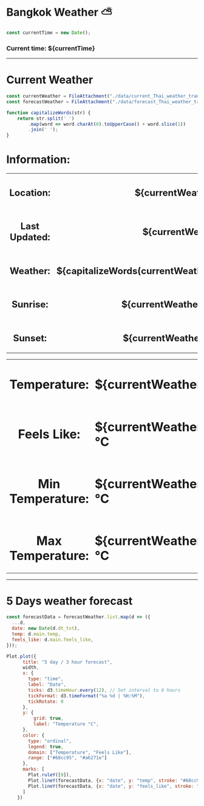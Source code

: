 # Bangkok Weather ⛅

```js
const currentTime = new Date();
```

<h3 class="orange">Current time: ${currentTime}</h3>
<hr>
<h1 class="blue">Current Weather</h1>

```js
const currentWeather = FileAttachment("./data/current_Thai_weather_transformed.json").json();
const forecastWeather = FileAttachment("./data/forecast_Thai_weather_transformed.json").json();
```

```js
function capitalizeWords(str) {
    return str.split(' ')
        .map(word => word.charAt(0).toUpperCase() + word.slice(1))
        .join(' ');
}
```

<div class="grid grid-cols-2">
  <div class="card">
    <h1 class="blue">Information:</h1>
    <table>
      <tr>
        <td align="center"><h2>Location:</h2></td>
        <td align="center"><h2>${currentWeather.name}</h2></td>
      </tr>
      <tr>
        <td align="center"><h2>Last Updated:</h2></td>
        <td align="center"><h2>${currentWeather.dt}</h2></td>
      </tr>
      <tr>
        <td align="center"><h2>Weather:</h2></td>
        <td align="center"><h2>${capitalizeWords(currentWeather.weather[0].description)}</h2></td>
      </tr>
      <tr>
        <td align="center"><h2>Sunrise:</h2></td>
        <td align="center"><h2>${currentWeather.sys.sunrise}</h2></td>
      </tr>
      <tr>
        <td align="center"><h2>Sunset:</h2></td>
        <td align="center"><h2>${currentWeather.sys.sunset}</h2></td>
      </tr>
    </table>
  </div>
  <div class="card">
    <table>
    <tr>
        <td align="center"><h1 class="blue">Temperature:</h1></td>
        <td align="left"><h1 class="yellow">${currentWeather.main.temp}°C</h1></td>
      </tr>
      <tr>
        <td align="center"><h1 class="blue">Feels Like:</h1></td>
        <td align="left"><h1 class="yellow">${currentWeather.main.feels_like}°C</h1></td>
      </tr>
      <tr>
        <td align="center"><h1 class="blue">Min Temperature:</h1></td>
        <td align="left"><h1 class="yellow">${currentWeather.main.temp_min}°C</h1></td>
      </tr>
      <tr>
        <td align="center"><h1 class="blue">Max Temperature:</h1></td>
        <td align="left"><h1 class="yellow">${currentWeather.main.temp_max}°C</h1></td>
      </tr>
      </table>
  </div>
</div>

<hr>
<h1 class="blue">5 Days weather forecast</h1>

```js
const forecastData = forecastWeather.list.map(d => ({
  ...d,  
  date: new Date(d.dt_txt),
  temp: d.main.temp,
  feels_like: d.main.feels_like,
}));
```

```js
Plot.plot({
      title: "5 day / 3 hour forecast",
      width,
      x: {
        type: "time",
        label: "Date",
        ticks: d3.timeHour.every(12), // Set interval to 6 hours
        tickFormat: d3.timeFormat("%a %d | %H:%M"),
        tickRotate: 0
      },
      y: {
          grid: true, 
          label: "Temperature °C",
      },
      color: {
        type: "ordinal",
        legend: true,
        domain: ["Temperature", "Feels Like"],
        range: ["#68cc95", "#a6271e"]
      },
      marks: [
        Plot.ruleY([0]),
        Plot.lineY(forecastData, {x: "date", y: "temp", stroke: "#68cc95", strokeWidth: 2, tip: true}),
        Plot.lineY(forecastData, {x: "date", y: "feels_like", stroke: "#a6271e", strokeWidth: 2}),
      ]
    })
```